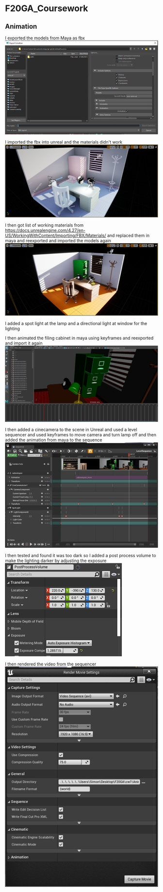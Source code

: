# F20GA_Coursework
## Animation

I exported the models from Maya as fbx
![export settings](./Appendices/animation_screenshots/export.PNG)

I imported the fbx into unreal and the materials didn't work
![missing materials](Appendices/animation_screenshots/materials.PNG)

I then got list of working materials from https://docs.unrealengine.com/4.27/en-US/WorkingWithContent/Importing/FBX/Materials/ and replaced them in maya and reexported  and imported the models again
![scene with working materials](Appendices/animation_screenshots/scene.PNG)

I added a spot light at the lamp and a directional light at window for the lighting

I then animated the filing cabinet in maya using keyframes and reexported and import it again
![maya animation](Appendices/animation_screenshots/animation.PNG)

I then added a cinecamera to the scene in Unreal and used a level sequencer and used keyframes to move camera and turn lamp off and then added the animation from maya to the sequence
![sequencer](Appendices/animation_screenshots/seqencer.PNG)

I then tested and found it was too dark so I added a post process volume to make the lighting darker by adjusting the exposure
![post process volume settings](Appendices/animation_screenshots/volume.PNG)

I then rendered the video from the sequencer
![render settings](Appendices/animation_screenshots/settings.PNG)
